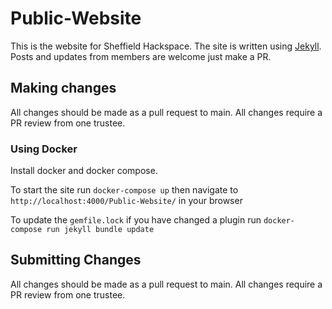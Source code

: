 # Public-Website

This is the website for Sheffield Hackspace. The site is written using [Jekyll](https://jekyllrb.com/). Posts and updates from members are welcome just make a PR.

## Making changes

All changes should be made as a pull request to main. All changes require a PR review from one trustee.

### Using Docker

Install docker and docker compose.

To start the site run `docker-compose up` then navigate to `http://localhost:4000/Public-Website/` in your browser

To update the `gemfile.lock` if you have changed a plugin run `docker-compose run jekyll bundle update`

## Submitting Changes

All changes should be made as a pull request to main. All changes require a PR review from one trustee.
